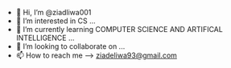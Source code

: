 - 👋 Hi, I’m @ziadliwa001
- 👀 I’m interested in CS ...
- 🌱 I’m currently learning COMPUTER SCIENCE AND ARTIFICAL INTELLIGENCE ...
- 💞️ I’m looking to collaborate on ...
- 📫 How to reach me --> ziadeliwa93@gmail.com 

<!---
ziadliwa001/ziadliwa001 is a ✨ special ✨ repository because its `README.md` (this file) appears on your GitHub profile.
You can click the Preview link to take a look at your changes.
--->
